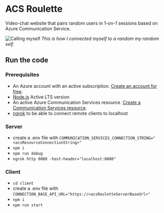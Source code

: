 # ACS Roulette

Video-chat website that pairs random users in 1-on-1 sessions based on Azure Communication Service.


![Calling myself](https://user-images.githubusercontent.com/9810625/127651732-9441052f-7cbf-4b49-858c-5bfd375fec09.png)
*This is how I connected myself to a random my random self.*

## Run the code

### Prerequisites

- An Azure account with an active subscription. [Create an account for free](https://azure.microsoft.com/free/?WT.mc_id=A261C142F).
- [Node.js](https://nodejs.org/en/) Active LTS version
- An active Azure Communication Services resource. [Create a Communication Services resource](https://docs.microsoft.com/azure/communication-services/quickstarts/create-communication-resource).
- [ngrok](https://ngrok.com/) to be able to connect remote clients to localhost

### Server

- create a .env file with `COMMUNICATION_SERVICES_CONNECTION_STRING="<acsResourceConnectionString>"`
- `npm i`
- `npm run debug`
- `ngrok http 8080 -host-header="localhost:8080"`

### Client

- `cd client`
- create a .env file with `CONNECTION_BASE_API_URL="https://<acsRouletteServerBaseUrl>"`
- `npm i`
- `npm run start`
